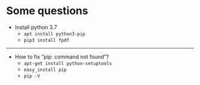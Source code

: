 # Some questions

- Install python 3.7
	- ```apt install python3-pip```
    - ```pip3 install fpdf```

---
- How to fix “pip: command not found”?
	- ```apt-get install python-setuptools```
	- ```easy_install pip```
	- ```pip -V```